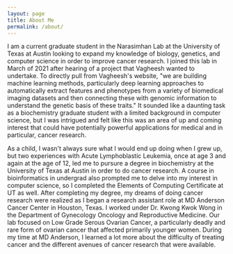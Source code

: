 ```yaml
---
layout: page
title: About Me
permalink: /about/
---
```


I am a current graduate student in the Narasimhan Lab at the University of Texas at Austin looking to expand my knowledge of biology, genetics, and computer science in order to improve cancer research. I joined this lab in March of 2021 after hearing of a project that Vagheesh wanted to undertake. To directly pull from Vagheesh's website, "we are building machine learning methods, particularly deep learning approaches to automatically extract features and phenotypes from a variety of biomedical imaging datasets and then connecting these with genomic information to understand the genetic basis of these traits." It sounded like a daunting task as a biochemistry graduate student with a limited background in computer science, but I was intrigued and felt like this was an area of up and coming interest that could have potentially powerful applications for medical and in particular, cancer research.

As a child, I wasn't always sure what I would end up doing when I grew up, but two experiences with Acute Lymphoblastic Leukemia, once at age 3 and again at the age of 12, led me to pursure a degree in biochemistry at the University of Texas at Austin in order to do cancer research. A course in bioinformatics in undergrad also prompted me to delve into my interest in computer science, so I completed the Elements of Computing Certificate at UT as well. After completing my degree, my dreams of doing cancer research were realized as I began a research assistant role at MD Anderson Cancer Center in Houston, Texas. I worked under Dr. Kwong Kwok Wong in the Department of Gynecology Oncology and Reproductive Medicine. Our lab focused on Low Grade Serous Ovarian Cancer, a particularly deadly and rare form of ovarian cancer that affected primarily younger women. During my time at MD Anderson, I learned a lot more about the difficulty of treating cancer and the different avenues of cancer research that were available. 
